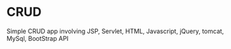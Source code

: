 CRUD
====

Simple CRUD app involving JSP, Servlet, HTML, Javascript, jQuery, tomcat, MySql, BootStrap API
